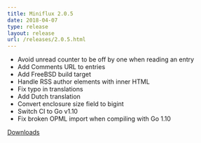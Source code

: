 ```yaml
---
title: Miniflux 2.0.5
date: 2018-04-07
type: release
layout: release
url: /releases/2.0.5.html
---
```

* Avoid unread counter to be off by one when reading an entry
* Add Comments URL to entries
* Add FreeBSD build target
* Handle RSS author elements with inner HTML
* Fix typo in translations
* Add Dutch translation
* Convert enclosure size field to bigint
* Switch CI to Go v1.10
* Fix broken OPML import when compiling with Go 1.10

[Downloads](https://github.com/miniflux/v2/releases/tag/2.0.5)
